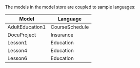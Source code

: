 The models in the model store are coupled to sample languages:

| Model           | Language       |
|-----------------|----------------|
| AdultEducation1 | CourseSchedule | 
| DocuProject     | Insurance      |
| Lesson1         | Education      |
| Lesson4         | Education      |
| Lesson6         | Education      |
